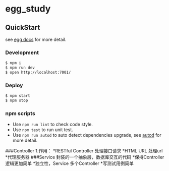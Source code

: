 # egg_study



## QuickStart

<!-- add docs here for user -->

see [egg docs][egg] for more detail.

### Development

```bash
$ npm i
$ npm run dev
$ open http://localhost:7001/
```

### Deploy

```bash
$ npm start
$ npm stop
```

### npm scripts

- Use `npm run lint` to check code style.
- Use `npm test` to run unit test.
- Use `npm run autod` to auto detect dependencies upgrade, see [autod](https://www.npmjs.com/package/autod) for more detail.


[egg]: https://eggjs.org





###Controller
1.作用：
    *RESTful Controller  处理接口请求
    *HTML URL 处理url
    *代理服务器
###Service  封装的一个抽象层，数据库交互的代码
    *保持Controller 逻辑更加简单
    *独立性，Service 多个Controller
    *写测试用例简单
